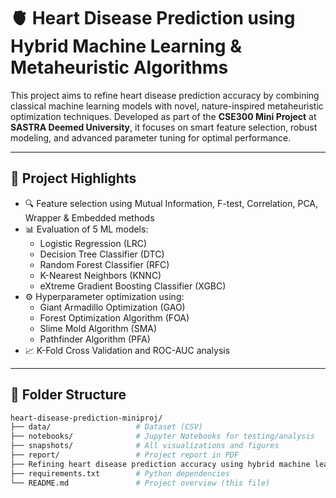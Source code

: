 # 🫀 Heart Disease Prediction using Hybrid Machine Learning & Metaheuristic Algorithms

This project aims to refine heart disease prediction accuracy by combining classical machine learning models with novel, nature-inspired metaheuristic optimization techniques. Developed as part of the **CSE300 Mini Project** at **SASTRA Deemed University**, it focuses on smart feature selection, robust modeling, and advanced parameter tuning for optimal performance.

---

## 📌 Project Highlights

- 🔍 Feature selection using Mutual Information, F-test, Correlation, PCA, Wrapper & Embedded methods
- 📊 Evaluation of 5 ML models:
  - Logistic Regression (LRC)
  - Decision Tree Classifier (DTC)
  - Random Forest Classifier (RFC)
  - K-Nearest Neighbors (KNNC)
  - eXtreme Gradient Boosting Classifier (XGBC)
- ⚙️ Hyperparameter optimization using:
  - Giant Armadillo Optimization (GAO)
  - Forest Optimization Algorithm (FOA)
  - Slime Mold Algorithm (SMA)
  - Pathfinder Algorithm (PFA)
- 📈 K-Fold Cross Validation and ROC-AUC analysis

---

## 📁 Folder Structure

```bash
heart-disease-prediction-miniproj/
├── data/                   # Dataset (CSV)
├── notebooks/              # Jupyter Notebooks for testing/analysis
├── snapshots/              # All visualizations and figures
├── report/                 # Project report in PDF
├── Refining heart disease prediction accuracy using hybrid machine learning techniques with novel metaheuristic algorithms.pdf           # Project base paper
├── requirements.txt        # Python dependencies
└── README.md               # Project overview (this file)
